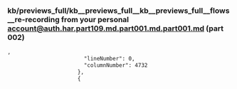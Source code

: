 ### kb/previews_full/kb__previews_full__kb__previews_full__flows__re-recording from your personal account@auth.har.part109.md.part001.md.part001.md (part 002)

```md
,
                        "lineNumber": 0,
                        "columnNumber": 4732
                      },
                      {
```

```
